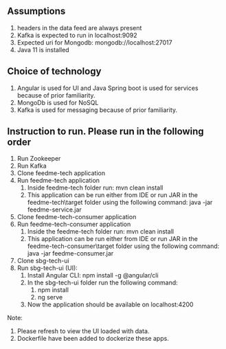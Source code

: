 ## Assumptions
1. headers in the data feed are always present
2. Kafka is expected to run in localhost:9092
3. Expected uri for Mongodb: mongodb://localhost:27017
4. Java 11 is installed

## Choice of technology
1. Angular is used for UI and Java Spring boot is used for services because of prior familiarity.
2. MongoDb is used for NoSQL
3. Kafka is used for messaging because of prior familiarity.

## Instruction to run. Please run in the following order
1. Run Zookeeper
2. Run Kafka
3. Clone feedme-tech application
4. Run feedme-tech application
    1. Inside  feedme-tech folder run:
       mvn clean install
    2. This application can be run either from IDE or run JAR in the feedme-tech\target folder using the following command:
       java -jar feedme-service.jar
5. Clone feedme-tech-consumer application
6. Run feedme-tech-consumer application
    1. Inside the feedme-tech folder run:
       mvn clean install
    2. This application can be run either from IDE or run JAR in the feedme-tech-consumer\target folder using the following command:
       java -jar feedme-consumer.jar
7. Clone sbg-tech-ui
8. Run sbg-tech-ui (UI):
    1. Install Angular CLI: npm install -g @angular/cli
    2. In the sbg-tech-ui folder run the following command:
        1. npm install
        2. ng serve
    3. Now the application should be available on localhost:4200

Note:
1. Please refresh to view the UI loaded with data.
2. Dockerfile have been added to dockerize these apps.